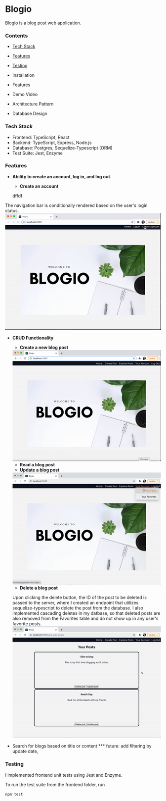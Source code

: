 # Blogio

Blogio is a blog post web application.

### Contents
- [Tech Stack](#Techstack)
- [Features](#Features)
- [Testing](#Testing)

- Installation
- Features
- Demo Video
- Architecture Pattern
- Database Design
### Tech Stack<a name="Techstack"></a>
- Frontend: TypeScript, React
- Backend: TypeScript, Express, Node.js
- Database: Postgres, Sequelize-Typescript (ORM)
- Test Suite: Jest, Enzyme

### Features<a name="Features"></a>
- **Ability to create an account, log in, and log out.**
    - **Create an account**
    
    dffdf

The navigation bar is conditionally rendered based on the user's login status. 
<img src="./public/reg.gif">

- **CRUD Functionality**
    - **Create a new blog post**
    <img src="./public/createpost.gif">

    - **Read a blog post**
    - **Update a blog post**
    <img src="./public/update.gif">

    - **Delete a blog post**

    Upon clicking the delete button, the ID of the post to be deleted is passed to the server, where I created an endpoint that utilizes sequelize-typescript to delete the post from the database. I also implemented cascading deletes in my datbase, so that deleted posts are also removed from the Favorites table and do not show up in any user's favorite posts.
    <img src="./public/delete.gif">
- Search for blogs based on title or content
*** future: add filtering by update date, 

### Testing<a name="Testing"></a>
I implemented frontend unit tests using Jest and Enzyme.

To run the test suite from the frontend folder, run
```
npm test
```
